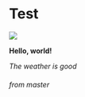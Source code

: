 # Test

![](https://images.freeimages.com/images/previews/e04/yellow-frontal-with-ivy-1228121.jpg)

**Hello, world!**

*The weather is good*

###### from master

